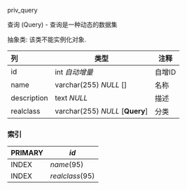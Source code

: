 priv_query

查询 (Query) - 查询是一种动态的数据集

抽象类: 该类不能实例化对象.



| 列          | 类型                            | 注释   |
| :---------- | ------------------------------- | ------ |
| id          | int *自动增量*                  | 自增ID |
| name        | varchar(255) *NULL* []          | 名称   |
| description | text *NULL*                     | 描述   |
| realclass   | varchar(255) *NULL* [**Query**] | 分类   |

### 索引

| PRIMARY | *id*            |
| :------ | --------------- |
| INDEX   | *name*(95)      |
| INDEX   | *realclass*(95) |